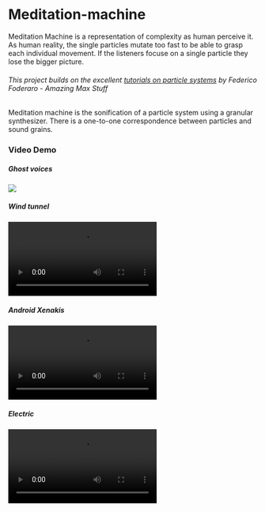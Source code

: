 # Meditation-machine

Meditation Machine is a representation of complexity as human perceive it. As human reality, the single particles mutate too fast to be able to grasp each individual movement. If the listeners focuse on a single particle they lose the bigger picture. 

###### This project builds on the excellent [tutorials on particle systems](https://www.youtube.com/watch?v=jm34IcOOB40&list=PLRc5WfOZXC4kLfuYI5_xtb6-xBF78Z4fv&index=15) by Federico Foderaro - Amazing Max Stuff

Meditation machine is the sonification of a particle system using a granular synthesizer.
There is a one-to-one correspondence between particles and sound grains.

### Video Demo

##### Ghost voices

![](https://www.youtube.com/watch?v=5measwXBZKo&t=1s)

##### Wind tunnel

![](video/my_video.mov)

##### Android Xenakis

![](video/my_video.mov)

##### Electric

![](video/my_video.mov)
